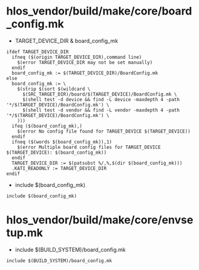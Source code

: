 # hlos_vendor/build/make/core/board_config.mk
- TARGET_DEVICE_DIR & board_config_mk
```
ifdef TARGET_DEVICE_DIR
  ifneq ($(origin TARGET_DEVICE_DIR),command line)
    $(error TARGET_DEVICE_DIR may not be set manually)
  endif
  board_config_mk := $(TARGET_DEVICE_DIR)/BoardConfig.mk
else
  board_config_mk := \
    $(strip $(sort $(wildcard \
      $(SRC_TARGET_DIR)/board/$(TARGET_DEVICE)/BoardConfig.mk \
      $(shell test -d device && find -L device -maxdepth 4 -path '*/$(TARGET_DEVICE)/BoardConfig.mk') \
      $(shell test -d vendor && find -L vendor -maxdepth 4 -path '*/$(TARGET_DEVICE)/BoardConfig.mk') \
    )))
  ifeq ($(board_config_mk),)
    $(error No config file found for TARGET_DEVICE $(TARGET_DEVICE))
  endif
  ifneq ($(words $(board_config_mk)),1)
    $(error Multiple board config files for TARGET_DEVICE $(TARGET_DEVICE): $(board_config_mk))
  endif
  TARGET_DEVICE_DIR := $(patsubst %/,%,$(dir $(board_config_mk)))
  .KATI_READONLY := TARGET_DEVICE_DIR
endif
```
- include $(board_config_mk)
```
include $(board_config_mk)
```
# hlos_vendor/build/make/core/envsetup.mk
- include $(BUILD_SYSTEM)/board_config.mk
```
include $(BUILD_SYSTEM)/board_config.mk
```